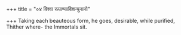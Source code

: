 +++
title = "०४ विश्वा रूपाण्याविशन्पुनानो"

+++
Taking each beauteous form, he goes, desirable, while purified,  
     Thither where- the Immortals sit.